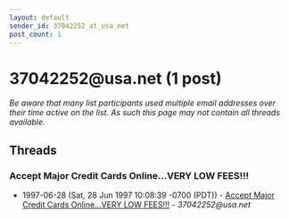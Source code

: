 ```yaml
---
layout: default
sender_id: 37042252_at_usa_net
post_count: 1
---
```


# 37042252<span>@</span>usa.net (1 post)

_Be aware that many list participants used multiple email addresses over their time active on the list. As such this page may not contain all threads available._

## Threads

### Accept Major Credit Cards Online...VERY LOW FEES!!!
+ 1997-06-28 (Sat, 28 Jun 1997 10:08:39 -0700 (PDT)) - [Accept Major Credit Cards Online...VERY LOW FEES!!!](/archive/1997/06/c38ac6d73a696729e4a641c31f62c0fa38bdcae3d4c277fe391a13b9df1b3155) - _37042252@usa.net_

